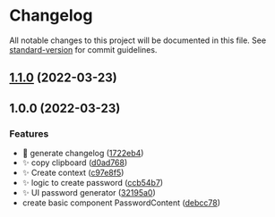 # Changelog

All notable changes to this project will be documented in this file. See [standard-version](https://github.com/conventional-changelog/standard-version) for commit guidelines.

## [1.1.0](https://github.com/mokkapps/changelog-generator-demo/compare/v1.0.0...v1.1.0) (2022-03-23)

## 1.0.0 (2022-03-23)

### Features

* :rocket: generate changelog ([1722eb4](https://github.com/mokkapps/changelog-generator-demo/commits/1722eb41e59bfbd154cb769f3b0d4772e32cf4af))
* :sparkles: copy clipboard ([d0ad768](https://github.com/mokkapps/changelog-generator-demo/commits/d0ad7680beb323dd6989f2648911889182e1301a))
* :sparkles: Create context ([c97e8f5](https://github.com/mokkapps/changelog-generator-demo/commits/c97e8f5f285fb9a3992dd731313a2d0e3b06169d))
* :sparkles: logic to create password ([ccb54b7](https://github.com/mokkapps/changelog-generator-demo/commits/ccb54b767bec67526562993076ba427f26cd9905))
* :sparkles: UI password generator ([32195a0](https://github.com/mokkapps/changelog-generator-demo/commits/32195a0e07ede3bf85e2c60b30a84a33be33cc84))
* create basic component PasswordContent ([debcc78](https://github.com/mokkapps/changelog-generator-demo/commits/debcc781a77617dbc66faa52c52cdcfda3f51bac))